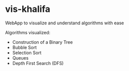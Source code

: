 vis-khalifa
===========

WebApp to visualize and understand algorithms with ease

Algorithms visualized:

-	Construction of a Binary Tree
-	Bubble Sort
-	Selection Sort
-	Queues
-	Depth First Search (DFS)
